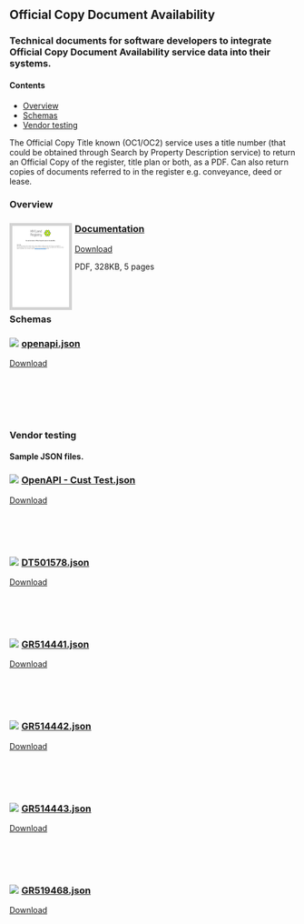 ## Official Copy Document Availability

### Technical documents for software developers to integrate Official Copy Document Availability service data into their systems.

#### Contents
- [Overview](#overview)
- [Schemas](#schemas)
- [Vendor testing](#vendor-testing)

The Official Copy Title known (OC1/OC2) service uses a title number (that could be obtained through Search by Property Description service) to return an Official Copy of the register, title plan or both, as a PDF. Can also return copies of documents referred to in the register e.g. conveyance, deed or lease.

### Overview

<h3><a href="../../pdfs/services/OCDA_Documentation.pdf">
<img style="float: left; margin: 0px 5px 0px 0px;  border:5px solid LightGrey;" src="../../images/thumbnail/OCDA_Documentation.pdf.png"></a>
<a href="../../pdfs/services/OCDA_Documentation.pdf">Documentation</a></h3>
<a download="OCDA_Documentation.pdf" href="../../pdfs/services/OCDA_Documentation.pdf">Download</a>

PDF, 328KB, 5 pages
<br />
<br />
<br />
<br />

### Schemas

<h3><a href="../../json/openapi.json">
<img style="float: left; margin: 0px 5px 0px 0px" src="../../images/thumbnail/file.png"></a> 
<a href="../../json/openapi.json">openapi.json</a></h3>
<a download="openapi.json" href="../../json/openapi.json">Download</a>
<br />
<br />
<br />
<br />
<br />
<br />

### Vendor testing

#### Sample JSON files.

<h3><a href="../../json/OpenAPI - Cust Test.json">
<img style="float: left; margin: 0px 5px 0px 0px" src="../../images/thumbnail/file.png"></a> 
<a href="../../json/openapi.json">OpenAPI - Cust Test.json</a></h3>
<a download="OpenAPI - Cust Test.json" href="../../json/OpenAPI - Cust Test.json">Download</a>
<br />
<br />
<br />
<br />
<br />
<h3><a href="../../json/DT501578.json">
<img style="float: left; margin: 0px 5px 0px 0px" src="../../images/thumbnail/file.png"></a> 
<a href="../../json/openapi.json">DT501578.json</a></h3>
<a download="DT501578.json" href="../../json/DT501578.json">Download</a>
<br />
<br />
<br />
<br />
<br />
<h3><a href="../../json/GR514441.json">
<img style="float: left; margin: 0px 5px 0px 0px" src="../../images/thumbnail/file.png"></a> 
<a href="../../json/openapi.json">GR514441.json</a></h3>
<a download="GR514441.json" href="../../json/GR514441.json">Download</a>
<br />
<br />
<br />
<br />
<br />
<h3><a href="../../json/GR514442.json">
<img style="float: left; margin: 0px 5px 0px 0px" src="../../images/thumbnail/file.png"></a> 
<a href="../../json/openapi.json">GR514442.json</a></h3>
<a download="GR514442.json" href="../../json/GR514442.json">Download</a>
<br />
<br />
<br />
<br />
<br />
<h3><a href="../../json/GR514443.json">
<img style="float: left; margin: 0px 5px 0px 0px" src="../../images/thumbnail/file.png"></a> 
<a href="../../json/openapi.json">GR514443.json</a></h3>
<a download="GR514443.json" href="../../json/GR514443.json">Download</a>
<br />
<br />
<br />
<br />
<br />
<h3><a href="../../json/GR519468.json">
<img style="float: left; margin: 0px 5px 0px 0px" src="../../images/thumbnail/file.png"></a> 
<a href="../../json/openapi.json">GR519468.json</a></h3>
<a download="GR519468.json" href="../../json/GR519468.json">Download</a>